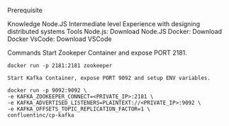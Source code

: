 Prerequisite

Knowledge
    Node.JS Intermediate level
    Experience with designing distributed systems
Tools
    Node.js: Download Node.JS
    Docker: Download Docker
    VsCode: Download VSCode

Commands
    Start Zookeper Container and expose PORT 2181.

    docker run -p 2181:2181 zookeeper

    Start Kafka Container, expose PORT 9092 and setup ENV variables.

    docker run -p 9092:9092 \
    -e KAFKA_ZOOKEEPER_CONNECT=<PRIVATE_IP>:2181 \
    -e KAFKA_ADVERTISED_LISTENERS=PLAINTEXT://<PRIVATE_IP>:9092 \
    -e KAFKA_OFFSETS_TOPIC_REPLICATION_FACTOR=1 \
    confluentinc/cp-kafka